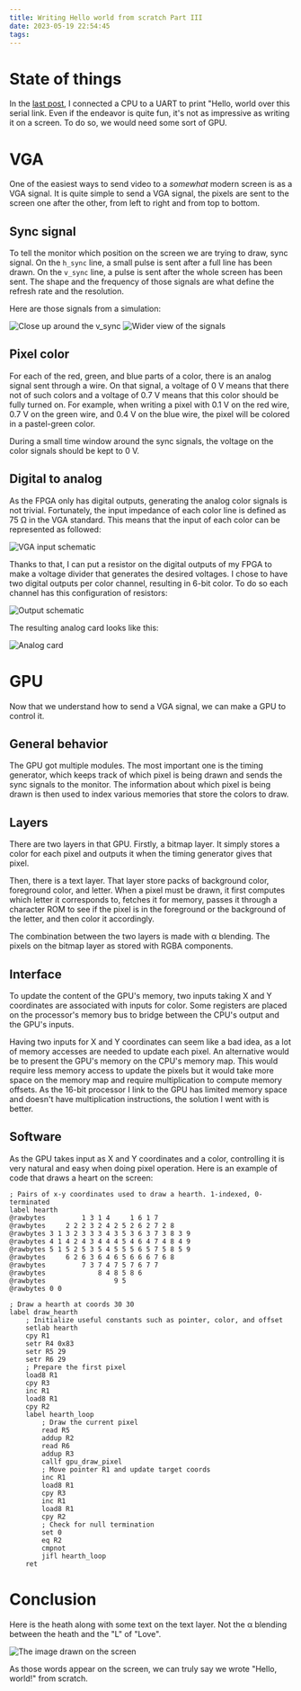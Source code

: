 ```yaml
---
title: Writing Hello world from scratch Part III
date: 2023-05-19 22:54:45
tags:
---
```


# State of things

In the [last post](Writing-Hello-world-from-scratch-Part-II.html), I connected a CPU to a UART to print "Hello, world over this serial link. Even if the endeavor is quite fun, it's not as impressive as writing it on a screen. To do so, we would need some sort of GPU.

# VGA

One of the easiest ways to send video to a _somewhat_ modern screen is as a VGA signal. It is quite simple to send a VGA signal, the pixels are sent to the screen one after the other, from left to right and from top to bottom.

## Sync signal

To tell the monitor which position on the screen we are trying to draw, sync signal. On the `h_sync` line, a small pulse is sent after a full line has been drawn. On the `v_sync` line, a pulse is sent after the whole screen has been sent. The shape and the frequency of those signals are what define the refresh rate and the resolution.

Here are those signals from a simulation:

![Close up around the `v_sync`](closeup_vsync.png)
![Wider view of the signals](wider_sync.png)

## Pixel color

For each of the red, green, and blue parts of a color, there is an analog signal sent through a wire. On that signal, a voltage of 0 V means that there not of such colors and a voltage of 0.7 V means that this color should be fully turned on. For example, when writing a pixel with 0.1 V on the red wire, 0.7 V on the green wire, and 0.4 V on the blue wire, the pixel will be colored in a pastel-green color.

During a small time window around the sync signals, the voltage on the color signals should be kept to 0 V.

## Digital to analog

As the FPGA only has digital outputs, generating the analog color signals is not trivial. Fortunately, the input impedance of each color line is defined as 75 Ω in the VGA standard. This means that the input of each color can be represented as followed:

![VGA input schematic](VGA_input.png)

Thanks to that, I can put a resistor on the digital outputs of my FPGA to make a voltage divider that generates the desired voltages. I chose to have two digital outputs per color channel, resulting in 6-bit color. To do so each channel has this configuration of resistors:

![Output schematic](FPGA+VGA.png)

 The resulting analog card looks like this:

![Analog card](Analog_circuit.jpg)

# GPU

Now that we understand how to send a VGA signal, we can make a GPU to control it. 

## General behavior

The GPU got multiple modules. The most important one is the timing generator, which keeps track of which pixel is being drawn and sends the sync signals to the monitor. The information about which pixel is being drawn is then used to index various memories that store the colors to draw.

## Layers

There are two layers in that GPU. Firstly, a bitmap layer. It simply stores a color for each pixel and outputs it when the timing generator gives that pixel.

Then, there is a text layer. That layer store packs of background color, foreground color, and letter. When a pixel must be drawn, it first computes which letter it corresponds to, fetches it for memory, passes it through a character ROM to see if the pixel is in the foreground or the background of the letter, and then color it accordingly.

The combination between the two layers is made with α blending. The pixels on the bitmap layer as stored with RGBA components.

## Interface

To update the content of the GPU's memory, two inputs taking X and Y coordinates are associated with inputs for color. Some registers are placed on the processor's memory bus to bridge between the CPU's output and the GPU's inputs.

Having two inputs for X and Y coordinates can seem like a bad idea, as a lot of memory accesses are needed to update each pixel. An alternative would be to present the GPU's memory on the CPU's memory map. This would require less memory access to update the pixels but it would take more space on the memory map and require multiplication to compute memory offsets. As the 16-bit processor I link to the GPU has limited memory space and doesn't have multiplication instructions, the solution I went with is better.

## Software

As the GPU takes input as X and Y coordinates and a color, controlling it is very natural and easy when doing pixel operation. Here is an example of code that draws a heart on the screen:

```
; Pairs of x-y coordinates used to draw a hearth. 1-indexed, 0-terminated
label hearth
@rawbytes         1 3 1 4     1 6 1 7
@rawbytes     2 2 2 3 2 4 2 5 2 6 2 7 2 8
@rawbytes 3 1 3 2 3 3 3 4 3 5 3 6 3 7 3 8 3 9
@rawbytes 4 1 4 2 4 3 4 4 4 5 4 6 4 7 4 8 4 9
@rawbytes 5 1 5 2 5 3 5 4 5 5 5 6 5 7 5 8 5 9
@rawbytes     6 2 6 3 6 4 6 5 6 6 6 7 6 8
@rawbytes         7 3 7 4 7 5 7 6 7 7
@rawbytes             8 4 8 5 8 6
@rawbytes                 9 5
@rawbytes 0 0

; Draw a hearth at coords 30 30
label draw_hearth
    ; Initialize useful constants such as pointer, color, and offset
    setlab hearth
    cpy R1
    setr R4 0x83
    setr R5 29
    setr R6 29
    ; Prepare the first pixel
    load8 R1
    cpy R3
    inc R1
    load8 R1
    cpy R2
    label hearth_loop
        ; Draw the current pixel
        read R5
        addup R2
        read R6
        addup R3
        callf gpu_draw_pixel
        ; Move pointer R1 and update target coords
        inc R1
        load8 R1
        cpy R3
        inc R1
        load8 R1
        cpy R2
        ; Check for null termination
        set 0
        eq R2
        cmpnot
        jifl hearth_loop
    ret
```

# Conclusion

Here is the heath along with some text on the text layer. Not the α blending between the heath and the "L" of "Love".

![The image drawn on the screen](final_picture.jpg)

As those words appear on the screen, we can truly say we wrote "Hello, world!" from scratch.

